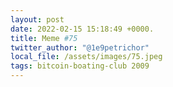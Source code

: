 ```yaml
---
layout: post
date: 2022-02-15 15:18:49 +0000.
title: Meme #75
twitter_author: "@1e9petrichor"
local_file: /assets/images/75.jpeg
tags: bitcoin-boating-club 2009
---
```

